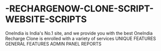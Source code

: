 # -RECHARGENOW-CLONE-SCRIPT-WEBSITE-SCRIPTS
OneIndia is India's No.1 site, and we provide you with the best OneIndia Recharge Clone is enrolled with a variety of services
UNIQUE FEATURES
GENERAL FEATURES
ADMIN PANEL
REPORTS

